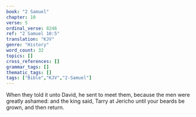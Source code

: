 ```yaml
---
book: "2 Samuel"
chapter: 10
verse: 5
ordinal_verse: 8246
ref: "2 Samuel 10:5"
translation: "KJV"
genre: "History"
word_count: 32
topics: []
cross_references: []
grammar_tags: []
thematic_tags: []
tags: ["Bible","KJV","2-Samuel"]
---
```

When they told it unto David, he sent to meet them, because the men were greatly ashamed: and the king said, Tarry at Jericho until your beards be grown, and then return.
